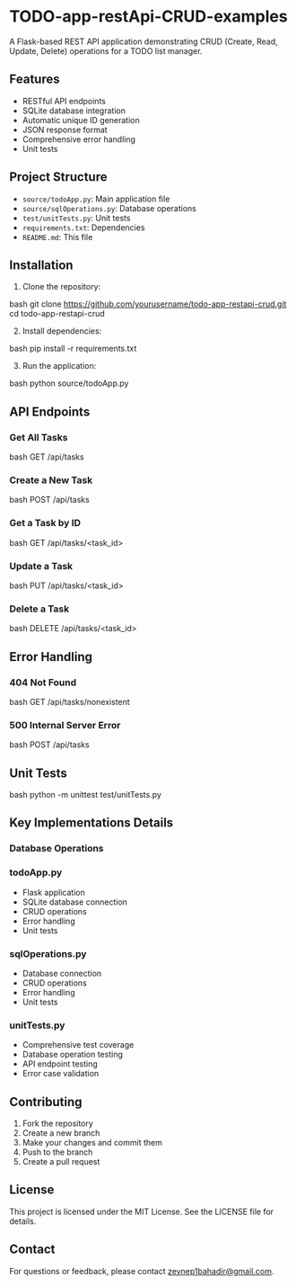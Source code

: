 # TODO-app-restApi-CRUD-examples

A Flask-based REST API application demonstrating CRUD (Create, Read, Update, Delete) operations for a TODO list manager.

## Features

- RESTful API endpoints
- SQLite database integration
- Automatic unique ID generation
- JSON response format
- Comprehensive error handling
- Unit tests

## Project Structure

- `source/todoApp.py`: Main application file
- `source/sqlOperations.py`: Database operations
- `test/unitTests.py`: Unit tests
- `requirements.txt`: Dependencies
- `README.md`: This file

## Installation

1. Clone the repository:


bash
git clone https://github.com/yourusername/todo-app-restapi-crud.git
cd todo-app-restapi-crud


2. Install dependencies:

bash
pip install -r requirements.txt


3. Run the application:

bash
python source/todoApp.py


## API Endpoints

### Get All Tasks

bash
GET /api/tasks

### Create a New Task

bash
POST /api/tasks


### Get a Task by ID

bash
GET /api/tasks/<task_id>


### Update a Task

bash
PUT /api/tasks/<task_id>


### Delete a Task

bash
DELETE /api/tasks/<task_id>


## Error Handling

### 404 Not Found

bash
GET /api/tasks/nonexistent


### 500 Internal Server Error

bash
POST /api/tasks


## Unit Tests

bash
python -m unittest test/unitTests.py


## Key Implementations Details

### Database Operations

### todoApp.py
- Flask application
- SQLite database connection
- CRUD operations
- Error handling
- Unit tests

### sqlOperations.py
- Database connection
- CRUD operations
- Error handling
- Unit tests

### unitTests.py
- Comprehensive test coverage
- Database operation testing
- API endpoint testing
- Error case validation


## Contributing

1. Fork the repository
2. Create a new branch
3. Make your changes and commit them
4. Push to the branch
5. Create a pull request


## License

This project is licensed under the MIT License. See the LICENSE file for details.


## Contact

For questions or feedback, please contact [zeynep1bahadir@gmail.com](zeynep1bahadir@gmail.com).